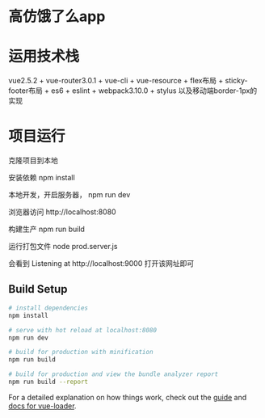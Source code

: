 # 高仿饿了么app
# 运用技术栈
vue2.5.2 + vue-router3.0.1 + vue-cli + vue-resource + flex布局 + sticky-footer布局 + es6 + eslint + webpack3.10.0 + stylus
以及移动端border-1px的实现


# 项目运行

克隆项目到本地

安装依赖
npm install

本地开发，开启服务器，
npm run dev

浏览器访问
http://localhost:8080



构建生产
npm run build

运行打包文件
node prod.server.js 

会看到 Listening at http://localhost:9000 
打开该网址即可

## Build Setup

``` bash
# install dependencies
npm install

# serve with hot reload at localhost:8080
npm run dev

# build for production with minification
npm run build

# build for production and view the bundle analyzer report
npm run build --report
```

For a detailed explanation on how things work, check out the [guide](http://vuejs-templates.github.io/webpack/) and [docs for vue-loader](http://vuejs.github.io/vue-loader).
